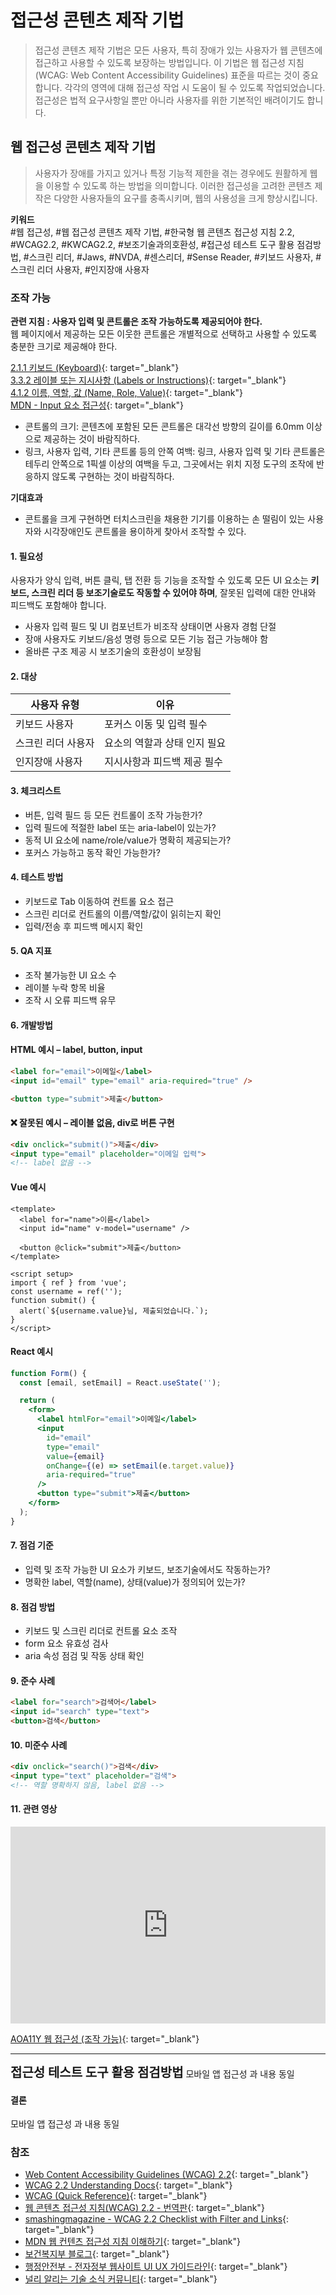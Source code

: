 # 접근성 콘텐츠 제작 기법
> 접근성 콘텐츠 제작 기법은 모든 사용자, 특히 장애가 있는 사용자가 웹 콘텐츠에 접근하고 사용할 수 있도록 보장하는 방법입니다. 이 기법은 웹 접근성 지침(WCAG: Web Content Accessibility Guidelines) 표준을 따르는 것이 중요합니다. 각각의 영역에 대해 접근성 작업 시 도움이 될 수 있도록 작업되었습니다. 접근성은 법적 요구사항일 뿐만 아니라 사용자를 위한 기본적인 배려이기도 합니다.  

## 웹 접근성 콘텐츠 제작 기법   
> 사용자가 장애를 가지고 있거나 특정 기능적 제한을 겪는 경우에도 원활하게 웹을 이용할 수 있도록 하는 방법을 의미합니다. 이러한 접근성을 고려한 콘텐츠 제작은 다양한 사용자들의 요구를 충족시키며, 웹의 사용성을 크게 향상시킵니다.    


**키워드**   
#웹 접근성, #웹 접근성 콘텐츠 제작 기법, #한국형 웹 콘텐츠 접근성 지침 2.2, #WCAG2.2, #KWCAG2.2, #보조기술과의호환성, #접근성 테스트 도구 활용 점검방법, #스크린 리더, #Jaws, #NVDA, #센스리더, #Sense Reader, #키보드 사용자, #스크린 리더 사용자, #인지장애 사용자


### 조작 가능 
**관련 지침 : 사용자 입력 및 콘트롤은 조작 가능하도록 제공되어야 한다.**   
웹 페이지에서 제공하는 모든 이웃한 콘트롤은 개별적으로 선택하고 사용할 수 있도록 충분한 크기로 제공해야 한다.     

[2.1.1 키보드 (Keyboard)](https://www.w3.org/TR/WCAG22/#keyboard){: target="_blank"}    
[3.3.2 레이블 또는 지시사항 (Labels or Instructions)](https://www.w3.org/TR/WCAG22/#labels-or-instructions){: target="_blank"}      
[4.1.2 이름, 역할, 값 (Name, Role, Value)](https://www.w3.org/TR/WCAG22/#name-role-value){: target="_blank"}    
[MDN - Input 요소 접근성](https://developer.mozilla.org/ko/docs/Web/Accessibility/ARIA/Roles/Input_role){: target="_blank"}    

- 콘트롤의 크기: 콘텐츠에 포함된 모든 콘트롤은 대각선 방향의 길이를 6.0mm 이상으로 제공하는 것이 바람직하다.    
- 링크, 사용자 입력, 기타 콘트롤 등의 안쪽 여백: 링크, 사용자 입력 및 기타 콘트롤은 테두리 안쪽으로 1픽셀 이상의 여백을 두고, 그곳에서는 위치 지정 도구의 조작에 반응하지 않도록 구현하는 것이 바람직하다.     

**기대효과**   

-  콘트롤을 크게 구현하면 터치스크린을 채용한 기기를 이용하는 손 떨림이 있는 사용자와 시각장애인도 콘트롤을 용이하게 찾아서 조작할 수 있다.    

#### 1. 필요성        
사용자가 양식 입력, 버튼 클릭, 탭 전환 등 기능을 조작할 수 있도록 모든 UI 요소는 **키보드, 스크린 리더 등 보조기술로도 작동할 수 있어야 하며**, 잘못된 입력에 대한 안내와 피드백도 포함해야 합니다.   

- 사용자 입력 필드 및 UI 컴포넌트가 비조작 상태이면 사용자 경험 단절   
- 장애 사용자도 키보드/음성 명령 등으로 모든 기능 접근 가능해야 함   
- 올바른 구조 제공 시 보조기술의 호환성이 보장됨   

#### 2. 대상       

| 사용자 유형     | 이유 |
|------------------|------|
| 키보드 사용자       | 포커스 이동 및 입력 필수  
| 스크린 리더 사용자  | 요소의 역할과 상태 인지 필요  
| 인지장애 사용자     | 지시사항과 피드백 제공 필수  

#### 3. 체크리스트       

- 버튼, 입력 필드 등 모든 컨트롤이 조작 가능한가?   
- 입력 필드에 적절한 label 또는 aria-label이 있는가?   
- 동적 UI 요소에 name/role/value가 명확히 제공되는가?   
- 포커스 가능하고 동작 확인 가능한가?   

#### 4. 테스트 방법      

- 키보드로 Tab 이동하여 컨트롤 요소 접근   
- 스크린 리더로 컨트롤의 이름/역할/값이 읽히는지 확인   
- 입력/전송 후 피드백 메시지 확인   

#### 5. QA 지표       

- 조작 불가능한 UI 요소 수   
- 레이블 누락 항목 비율   
- 조작 시 오류 피드백 유무   

#### 6. 개발방법     

#### HTML 예시 – label, button, input
```html
<label for="email">이메일</label>
<input id="email" type="email" aria-required="true" />

<button type="submit">제출</button>
```

#### ❌ 잘못된 예시 – 레이블 없음, div로 버튼 구현
```html
<div onclick="submit()">제출</div>
<input type="email" placeholder="이메일 입력">
<!-- label 없음 -->
```

#### Vue 예시
```vue
<template>
  <label for="name">이름</label>
  <input id="name" v-model="username" />

  <button @click="submit">제출</button>
</template>

<script setup>
import { ref } from 'vue';
const username = ref('');
function submit() {
  alert(`${username.value}님, 제출되었습니다.`);
}
</script>
```

#### React 예시
```jsx
function Form() {
  const [email, setEmail] = React.useState('');

  return (
    <form>
      <label htmlFor="email">이메일</label>
      <input
        id="email"
        type="email"
        value={email}
        onChange={(e) => setEmail(e.target.value)}
        aria-required="true"
      />
      <button type="submit">제출</button>
    </form>
  );
}
```

#### 7. 점검 기준     

- 입력 및 조작 가능한 UI 요소가 키보드, 보조기술에서도 작동하는가?     
- 명확한 label, 역할(name), 상태(value)가 정의되어 있는가?    

#### 8. 점검 방법     

- 키보드 및 스크린 리더로 컨트롤 요소 조작   
- form 요소 유효성 검사   
- aria 속성 점검 및 작동 상태 확인    

#### 9. 준수 사례       

<!-- <figure>
<img src="./../images/a11y-web/img-operable01.png" alt="">
<figcaption>출처 : 웹 접근성을 고려한 콘텐츠 제작기법 개정판</figcaption>   
</figure> -->
```html
<label for="search">검색어</label>
<input id="search" type="text">
<button>검색</button>
```

#### 10. 미준수 사례       

```html
<div onclick="search()">검색</div>
<input type="text" placeholder="검색">
<!-- 역할 명확하지 않음, label 없음 -->
```

#### 11. 관련 영상       
<iframe style="width:100%;min-height:315px;" src="https://www.youtube.com/embed/y7aF3WgGPl0?si=FXgs6kkwIcLSi1Ia" title="YouTube video player" frameborder="0" allow="accelerometer; autoplay; clipboard-write; encrypted-media; gyroscope; picture-in-picture; web-share" referrerpolicy="strict-origin-when-cross-origin" allowfullscreen></iframe>

[AOA11Y 웹 접근성 (조작 가능)](https://www.youtube.com/embed/y7aF3WgGPl0?si=FXgs6kkwIcLSi1Ia){: target="_blank"}    
   
--- 
<strong style="font-size:20px;cursor:pointer;">접근성 테스트 도구 활용 점검방법</strong>
모바일 앱 접근성 과 내용 동일

 
#### 결론     
모바일 앱 접근성 과 내용 동일




### 참조    
- [Web Content Accessibility Guidelines (WCAG) 2.2](https://www.w3.org/TR/WCAG22/){: target="_blank"}    
- [WCAG 2.2 Understanding Docs](https://www.w3.org/WAI/WCAG22/Understanding/){: target="_blank"}    
- [WCAG (Quick Reference)](https://www.w3.org/WAI/WCAG22/quickref/?versions=2.2&showtechniques=111){: target="_blank"}    
- [웹 콘텐츠 접근성 지침(WCAG) 2.2 - 번역판](https://a11ykr.github.io/wcag22/){: target="_blank"}    
- [smashingmagazine - WCAG 2.2 Checklist with Filter and Links](https://codepen.io/smashingmag/pen/MWLgQzm){: target="_blank"}    
- [MDN 웹 컨텐츠 접근성 지침 이해하기](https://developer.mozilla.org/ko/docs/Web/Accessibility/Understanding_WCAG){: target="_blank"}    
- [보건복지부 블로그](https://blog.naver.com/prologue/PrologueList.naver?blogId=mohw2016){: target="_blank"}     
- [행정안전부 - 전자정부 웹사이트 UI UX 가이드라인](https://www.mois.go.kr/frt/bbs/type001/commonSelectBoardArticle.do?bbsId=BBSMSTR_000000000045&nttId=69451){: target="_blank"}     
- [널리 알리는 기술 소식 커뮤니티](https://nuli.navercorp.com/community/article){: target="_blank"}     
